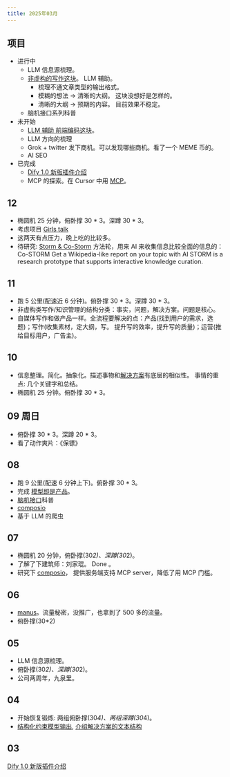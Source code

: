 ```yaml
---
title: 2025年03月
---
```


## 项目
* 进行中
  * LLM 信息源梳理。
  * [非虚构的写作这块](../../../text/w/writing-non-fiction.md)。 LLM 辅助。
    * 梳理不通文章类型的输出格式。
    * 模糊的想法 -> 清晰的大纲。 这块没想好是怎样的。
    * 清晰的大纲 -> 预期的内容。 目前效果不稳定。
  * 脑机接口系列科普
* 未开始
  * [LLM 辅助 前端编码这块](../../../text/l/llm-coding-frontend.md)。
  * LLM 方向的梳理
  * Grok + twitter 发下商机。可以发现哪些商机。看了一个 MEME 币的。
  * AI SEO
* 已完成
  * [Dify 1.0 新版插件介绍](../../../text/d/dify-1.0-plugin.md)
  * MCP 的探索。在 Cursor 中用 [MCP](../../../text/m/mcp.md)。

## 12
* 椭圆机 25 分钟，俯卧撑 30 * 3。深蹲 30 * 3。
* 考虑项目 [Girls talk](../../../text/g/girls-talk.md)
* 这两天有点压力，晚上吃的比较多。
* 待研究: [Storm & Co-Storm](https://storm.genie.stanford.edu/) 方法轮，用来 AI 来收集信息比较全面的信息的：Co-STORM
Get a Wikipedia-like report on your topic with AI
STORM is a research prototype that supports
interactive knowledge curation.


## 11
* 跑 5 公里(配速近 6 分钟)。俯卧撑 30 * 3。深蹲 30 * 3。
* 非虚构类写作/知识管理的结构分类：事实，问题，解决方案。问题是核心。
* 自媒体写作和做产品一样。全流程要解决的点：产品(找到用户的需求，选题)；写作(收集素材，定大纲，写。  提升写的效率，提升写的质量)；运营(推给目标用户，广告主)。

## 10
* 信息整理。简化。抽象化。描述事物和[解决方案](../../../text/w/writing-struct-solution.md)有底层的相似性。 事情的重点: 几个关键字和总结。
* 椭圆机 25 分钟。俯卧撑 30 * 3。

## 09 周日
* 俯卧撑 30 * 3。深蹲 20 * 3。
* 看了动作爽片：《保镖》
  
## 08
* 跑 9 公里(配速 6 分钟上下)。俯卧撑 30 * 3。
* 完成 [模型即是产品](../../../text/t/the-model-is-the-product.md)。
* [脑机接口](../../../text/b/bci.md)科普
* [composio](https://app.composio.dev/)
* 基于 LLM 的爬虫

## 07
* 椭圆机 20 分钟，俯卧撑(30*2)、深蹲(30*2)。
* 了解了下建筑师：刘家琨。 Done 。
* 研究下 [composio](https://app.composio.dev/)， 提供服务端支持 MCP server，降低了用 MCP 门槛。 

## 06
* [manus](../../../text/m/manus.md)。流量秘密，没推广，也拿到了 500 多的流量。
* 俯卧撑(30*2)

## 05
* LLM 信息源梳理。
* 俯卧撑(30*2)、深蹲(30*2)。
* 公司两周年，九泉里。

## 04
* 开始恢复锻炼: 两组俯卧撑(30*4)、两组深蹲(30*4)。
* [结构化约束模型输出](../../../text/w/writing-struct-to-improve-output.md), [介绍解决方案的文本结构](../../../text/w/writing-struct-solution.md)

## 03
[Dify 1.0 新版插件介绍](../../../text/d/dify-1.0-plugin.md)
